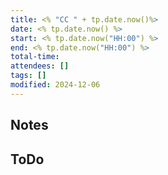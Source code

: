```yaml
---
title: <% "CC " + tp.date.now()%>
date: <% tp.date.now() %>
start: <% tp.date.now("HH:00") %>
end: <% tp.date.now("HH:00") %>
total-time: 
attendees: []
tags: []
modified: 2024-12-06
---
```


## Notes

## ToDo

